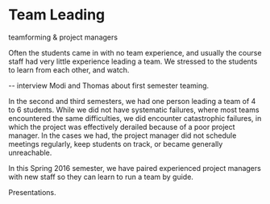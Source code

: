 # Team Leading

teamforming & project managers

Often the students came in with no team experience, and usually the course staff had very little experience leading a team. We stressed to the students to learn from each other, and watch.

-- interview Modi and Thomas about first semester teaming.

In the second and third semesters, we had one person leading a team of 4 to 6 students. While we did not have systematic failures, where most teams encountered the same difficulties, we did encounter catastrophic failures, in which the project was effectively derailed because of a poor project manager. In the cases we had, the project manager did not schedule meetings regularly, keep students on track, or became generally unreachable.

In this Spring 2016 semester, we have paired experienced project managers with new staff so they can learn to run a team by guide. 

Presentations.